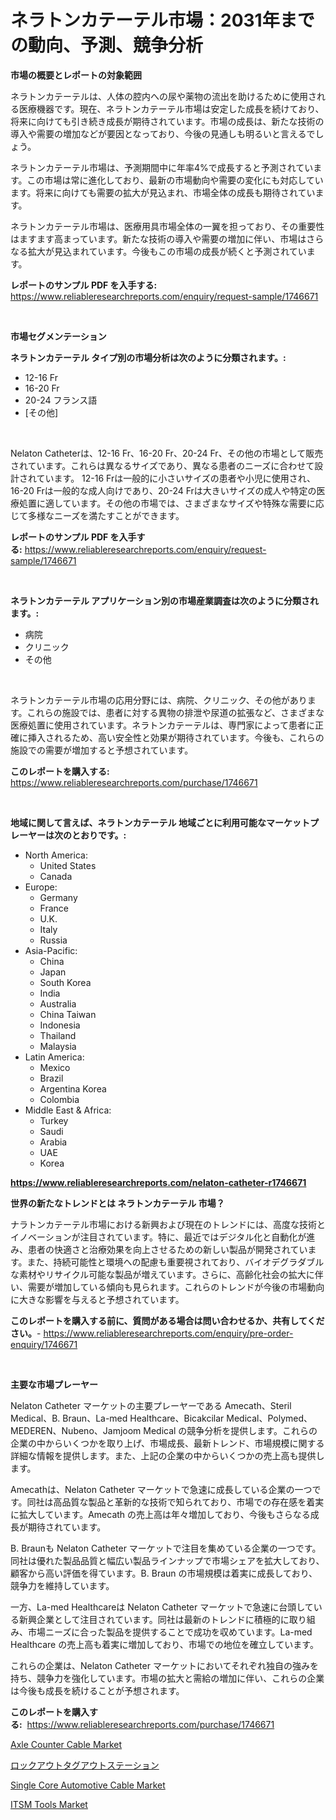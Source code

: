 <p><h1>ネラトンカテーテル市場：2031年までの動向、予測、競争分析</h1></p><p><strong>市場の概要とレポートの対象範囲</strong></p>
<p><p>ネラトンカテーテルは、人体の腔内への尿や薬物の流出を助けるために使用される医療機器です。現在、ネラトンカテーテル市場は安定した成長を続けており、将来に向けても引き続き成長が期待されています。市場の成長は、新たな技術の導入や需要の増加などが要因となっており、今後の見通しも明るいと言えるでしょう。</p><p>ネラトンカテーテル市場は、予測期間中に年率4%で成長すると予測されています。この市場は常に進化しており、最新の市場動向や需要の変化にも対応しています。将来に向けても需要の拡大が見込まれ、市場全体の成長も期待されています。</p><p>ネラトンカテーテル市場は、医療用具市場全体の一翼を担っており、その重要性はますます高まっています。新たな技術の導入や需要の増加に伴い、市場はさらなる拡大が見込まれています。今後もこの市場の成長が続くと予測されています。</p></p>
<p><strong>レポートのサンプル PDF を入手する:</strong> <a href="https://www.reliableresearchreports.com/enquiry/request-sample/1746671">https://www.reliableresearchreports.com/enquiry/request-sample/1746671</a></p>
<p>&nbsp;</p>
<p><strong>市場セグメンテーション</strong></p>
<p><strong>ネラトンカテーテル タイプ別の市場分析は次のように分類されます。:</strong></p>
<p><ul><li>12-16 Fr</li><li>16-20 Fr</li><li>20-24 フランス語</li><li>[その他]</li></ul></p>
<p>&nbsp;</p>
<p><p>Nelaton Catheterは、12-16 Fr、16-20 Fr、20-24 Fr、その他の市場として販売されています。これらは異なるサイズであり、異なる患者のニーズに合わせて設計されています。 12-16 Frは一般的に小さいサイズの患者や小児に使用され、16-20 Frは一般的な成人向けであり、20-24 Frは大きいサイズの成人や特定の医療処置に適しています。その他の市場では、さまざまなサイズや特殊な需要に応じて多様なニーズを満たすことができます。</p></p>
<p><strong>レポートのサンプル PDF を入手する:</strong>&nbsp;<a href="https://www.reliableresearchreports.com/enquiry/request-sample/1746671">https://www.reliableresearchreports.com/enquiry/request-sample/1746671</a></p>
<p>&nbsp;</p>
<p><strong> ネラトンカテーテル アプリケーション別の市場産業調査は次のように分類されます。:</strong></p>
<p><ul><li>病院</li><li>クリニック</li><li>その他</li></ul></p>
<p>&nbsp;</p>
<p><p>ネラトンカテーテル市場の応用分野には、病院、クリニック、その他があります。これらの施設では、患者に対する異物の排泄や尿道の拡張など、さまざまな医療処置に使用されています。ネラトンカテーテルは、専門家によって患者に正確に挿入されるため、高い安全性と効果が期待されています。今後も、これらの施設での需要が増加すると予想されています。</p></p>
<p><strong>このレポートを購入する:</strong>&nbsp; <a href="https://www.reliableresearchreports.com/purchase/1746671">https://www.reliableresearchreports.com/purchase/1746671</a></p>
<p>&nbsp;</p>
<p><strong>地域に関して言えば、ネラトンカテーテル 地域ごとに利用可能なマーケットプレーヤーは次のとおりです。:</strong></p>
<p><ul>
    <li>
        North America:
        <ul>
            <li>United States</li>
            <li>Canada</li>
        </ul>
    </li>
    <li>
        Europe:
        <ul>
            <li>Germany</li>
            <li>France</li>
            <li>U.K.</li>
            <li>Italy</li>
            <li>Russia</li>
        </ul>
    </li>
    <li>
        Asia-Pacific:
        <ul>
            <li>China</li>
            <li>Japan</li>
            <li>South Korea</li>
            <li>India</li>
            <li>Australia</li>
            <li>China Taiwan</li>
            <li>Indonesia</li>
            <li>Thailand</li>
            <li>Malaysia</li>
        </ul>
    </li>
    <li>
        Latin America:
        <ul>
            <li>Mexico</li>
            <li>Brazil</li>
            <li>Argentina Korea</li>
            <li>Colombia</li>
        </ul>
    </li>
    <li>
        Middle East & Africa:
        <ul>
            <li>Turkey</li>
            <li>Saudi</li>
            <li>Arabia</li>
            <li>UAE</li>
            <li>Korea</li>
        </ul>
    </li>
    </ul></p>
<p><strong><a href="https://www.reliableresearchreports.com/nelaton-catheter-r1746671">https://www.reliableresearchreports.com/nelaton-catheter-r1746671</a></strong>&nbsp;</p>
<p><strong>世界の新たなトレンドとは ネラトンカテーテル 市場？</strong></p>
<p><p>ナラトンカテーテル市場における新興および現在のトレンドには、高度な技術とイノベーションが注目されています。特に、最近ではデジタル化と自動化が進み、患者の快適さと治療効果を向上させるための新しい製品が開発されています。また、持続可能性と環境への配慮も重要視されており、バイオデグラダブルな素材やリサイクル可能な製品が増えています。さらに、高齢化社会の拡大に伴い、需要が増加している傾向も見られます。これらのトレンドが今後の市場動向に大きな影響を与えると予想されています。</p></p>
<p><strong>このレポートを購入する前に、質問がある場合は問い合わせるか、共有してください。</strong>- <a href="https://www.reliableresearchreports.com/enquiry/pre-order-enquiry/1746671">https://www.reliableresearchreports.com/enquiry/pre-order-enquiry/1746671</a></p>
<p>&nbsp;</p>
<p><strong>主要な市場プレーヤー</strong></p>
<p><p>Nelaton Catheter マーケットの主要プレーヤーである Amecath、Steril Medical、B. Braun、La-med Healthcare、Bicakcilar Medical、Polymed、MEDEREN、Nubeno、Jamjoom Medical の競争分析を提供します。これらの企業の中からいくつかを取り上げ、市場成長、最新トレンド、市場規模に関する詳細な情報を提供します。また、上記の企業の中からいくつかの売上高も提供します。</p><p>Amecathは、Nelaton Catheter マーケットで急速に成長している企業の一つです。同社は高品質な製品と革新的な技術で知られており、市場での存在感を着実に拡大しています。Amecath の売上高は年々増加しており、今後もさらなる成長が期待されています。</p><p>B. Braunも Nelaton Catheter マーケットで注目を集めている企業の一つです。同社は優れた製品品質と幅広い製品ラインナップで市場シェアを拡大しており、顧客から高い評価を得ています。B. Braun の市場規模は着実に成長しており、競争力を維持しています。</p><p>一方、La-med Healthcareは Nelaton Catheter マーケットで急速に台頭している新興企業として注目されています。同社は最新のトレンドに積極的に取り組み、市場ニーズに合った製品を提供することで成功を収めています。La-med Healthcare の売上高も着実に増加しており、市場での地位を確立しています。</p><p>これらの企業は、Nelaton Catheter マーケットにおいてそれぞれ独自の強みを持ち、競争力を強化しています。市場の拡大と需給の増加に伴い、これらの企業は今後も成長を続けることが予想されます。</p></p>
<p><strong>このレポートを購入する:</strong>&nbsp;&nbsp;<a href="https://www.reliableresearchreports.com/purchase/1746671">https://www.reliableresearchreports.com/purchase/1746671</a></p>
<p><p><a href="https://www.linkedin.com/pulse/axle-counter-cable-market-research-report-key-successful-8kdse?trackingId=SOUsjlKpt3F3MrWptOz%2FFQ%3D%3D">Axle Counter Cable Market</a></p><p><a href="https://github.com/one-cool-chick/Market-Research-Report-List-1/blob/main/259771425759.md">ロックアウトタグアウトステーション</a></p><p><a href="https://www.linkedin.com/pulse/single-core-automotive-cable-market-analysis-examines-its-scope-imege?trackingId=5VMsBn6j1na0k96UTgrNEA%3D%3D">Single Core Automotive Cable Market</a></p><p><a href="https://github.com/dimitrishawkinswaynenp91rgz/Market-Research-Report-List-2/blob/main/itsm-tools-market.md">ITSM Tools Market</a></p></p>